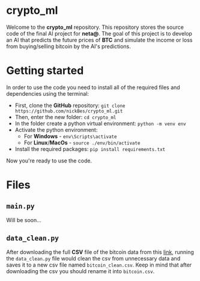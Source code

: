 # crypto_ml
Welcome to the **crypto_ml** repository. This repository stores the source code of the final AI project for **neta@**. The goal of this project is to develop an AI that predicts the future prices of **BTC** and simulate the income or loss from buying/selling bitcoin by the AI's predictions.

# Getting started
In order to use the code you need to install all of the required files and dependencies using the terminal:
- First, clone the **GitHub** repository:
`git clone https://github.com/nickBes/crypto_ml.git`
- Then, enter the new folder:
`cd crypto_ml`
- In the folder create a python virtual environment:
`python -m venv env`
- Activate the python environment:
	- For **Windows** -
	`env\Scripts\activate`
	- For **Linux**/**MacOs** - 
	`source ./env/bin/activate`
- Install the required packages:
 `pip install requirements.txt`

Now you're ready to use the code.
# Files
## `main.py`
Will be soon...
## `data_clean.py`
After downloading the full **CSV** file of the bitcoin data from this [link](https://www.kaggle.com/mczielinski/bitcoin-historical-data), running the `data_clean.py` file would clean the csv from unnecessary data and saves it to a new csv file named `bitcoin_clean.csv`.
Keep in mind that after downloading the csv you should rename it into `bitcoin.csv`.